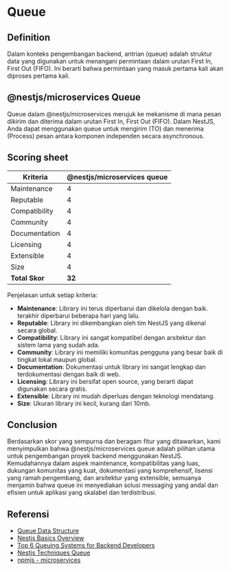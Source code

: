 # Queue

## Definition

Dalam konteks pengembangan backend, antrian (queue) adalah struktur data yang digunakan untuk menangani permintaan dalam urutan First In, First Out (FIFO). Ini berarti bahwa permintaan yang masuk pertama kali akan diproses pertama kali.


## @nestjs/microservices Queue

Queue dalam @nestjs/microservices merujuk ke mekanisme di mana pesan dikirim dan diterima dalam urutan First In, First Out (FIFO). Dalam NestJS, Anda dapat menggunakan queue untuk mengirim (TO) dan menerima (Process) pesan antara komponen independen secara asynchronous.

## Scoring sheet

| Kriteria       | @nestjs/microservices queue |
| -------------- | --------------------------- |
| Maintenance    | 4                           |
| Reputable      | 4                           |
| Compatibility  | 4                           |
| Community      | 4                           |
| Documentation  | 4                           |
| Licensing      | 4                           |
| Extensible     | 4                           |
| Size           | 4                           |
| **Total Skor** | **32**                      |

Penjelasan untuk setiap kriteria:

- **Maintenance**: Library ini terus diperbarui dan dikelola dengan baik. terakhir diperbarui beberapa hari yang lalu.
- **Reputable**: Library ini dikembangkan oleh tim NestJS yang dikenal secara global.
- **Compatibility**: Library ini sangat kompatibel dengan arsitektur dan sistem lama yang sudah ada.
- **Community**: Library ini memiliki komunitas pengguna yang besar baik di tingkat lokal maupun global.
- **Documentation**: Dokumentasi untuk library ini sangat lengkap dan terdokumentasi dengan baik di web.
- **Licensing**: Library ini bersifat open source, yang berarti dapat digunakan secara gratis.
- **Extensible**: Library ini mudah diperluas dengan teknologi mendatang.
- **Size**: Ukuran library ini kecil, kurang dari 10mb.

## Conclusion

Berdasarkan skor yang sempurna dan beragam fitur yang ditawarkan, kami menyimpulkan bahwa @nestjs/microservices queue adalah pilihan utama untuk pengembangan proyek backend menggunakan NestJS. Kemudahannya dalam aspek maintenance, kompatibilitas yang luas, dukungan komunitas yang kuat, dokumentasi yang komprehensif, lisensi yang ramah pengembang, dan arsitektur yang extensible, semuanya menjamin bahwa queue ini menyediakan solusi messaging yang andal dan efisien untuk aplikasi yang skalabel dan terdistribusi.

## Referensi

- [Queue Data Structure](https://www.geeksforgeeks.org/queue-data-structure/)
- [Nestjs Basics Overview](https://docs.nestjs.com/microservices/basics)
- [Top 6 Queuing Systems for Backend Developers](https://geekflare.com/queuing-systems-for-backend-developers/)
- [Nestjs Techniques Queue](https://docs.nestjs.com/techniques/queues)
- [npmjs - microservices](https://www.npmjs.com/package/@nestjs/microservices)